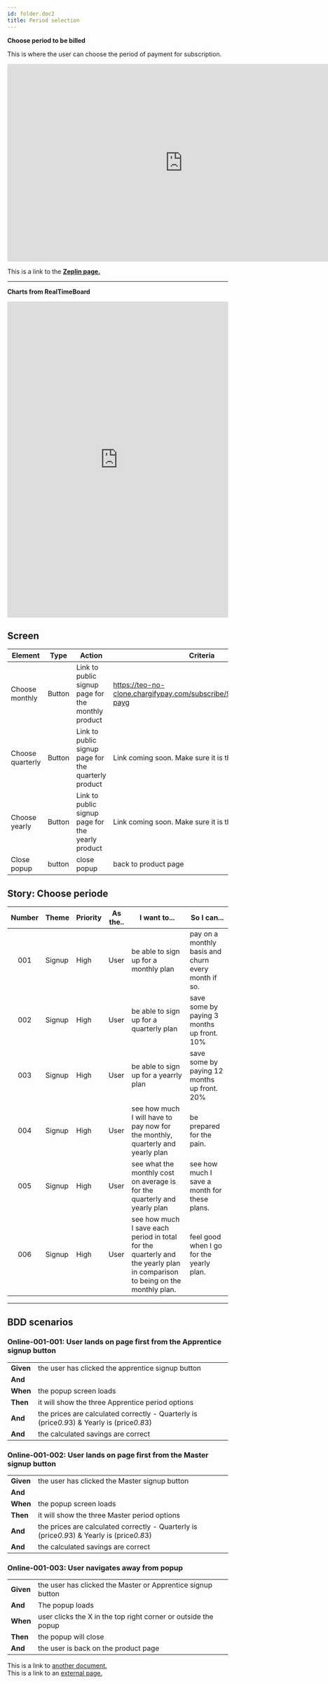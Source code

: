 ```yaml
---
id: folder.doc2
title: Period selection
---
```

**Choose period to be billed**

This is where the user can choose the period of payment for subscription. 

<iframe style="border: none;" width="800" height="450" src="https://www.figma.com/embed?embed_host=share&url=https%3A%2F%2Fwww.figma.com%2Ffile%2FTu5EQzChVPSCFZ1T7xsC0fw6%2Fsignup%3Fnode-id%3D294%253A3081" allowfullscreen></iframe>

This is a link to the **<a href="https://zpl.io/aMvPpRK" target="_blank">Zeplin page.</a>**

---

**Charts from RealTimeBoard**

<iframe width=100% height="720px" src="https://realtimeboard.com/app/embed/o9J_kzAKsVw=/?moveToWidget=3074457346179286569" frameborder="0" scrolling="no" allowfullscreen></iframe>



## Screen

| Element | Type | Action | Criteria |
| -------- | ---- | ------ | -------- |
| Choose monthly | Button | Link to public signup page for the monthly product | https://teo-no-clone.chargifypay.com/subscribe/9th2ctbmvyn8/no-payg |
| Choose quarterly | Button | Link to public signup page for the quarterly product | Link coming soon. Make sure it is the right market |
| Choose yearly | Button | Link to public signup page for the yearly product |Link coming soon. Make sure it is the right market |
| Close popup | button | close popup | back to product page |


## Story: Choose periode
| Number | Theme | Priority | As the.. | I want to... | So I can...|
| :----: | ----- | -------- | ------------- | ------------ | -----------|
| 001 | Signup | High | User | be able to sign up for a monthly plan | pay on a monthly basis and churn every month if so. |
| 002 | Signup | High | User | be able to sign up for a quarterly plan | save some by paying 3 months up front. 10% |
| 003 | Signup | High | User | be able to sign up for a yearrly plan | save some by paying 12 months up front. 20% |
| 004 | Signup | High | User | see how much I will have to pay now for the monthly, quarterly and yearly plan | be prepared for the pain. |
| 005 | Signup | High | User | see what the monthly cost on average is for the quarterly and yearly plan | see how much I save a month for these plans.|
| 006 | Signup | High | User | see how much I save each period in total for the quarterly and the yearly plan in comparison to being on the monthly plan. | feel good when I go for the yearly plan. |

---

## BDD scenarios

### Online-001-001: User lands on page first from the Apprentice signup button
| | |
| --- | --- |
| **Given** | the user has clicked the apprentice signup button |
| **And** | |
| **When** | the popup screen loads |
| **Then** | it will show the three Apprentice period options |
| **And** | the prices are calculated correctly - Quarterly is (price*0.9*3) & Yearly is (price*0.8*3) |
| **And** | the calculated savings are correct |

### Online-001-002: User lands on page first from the Master signup button
| | |
| --- | --- |
| **Given** | the user has clicked the Master signup button |
| **And** | 
| **When** | the popup screen loads |
| **Then** | it will show the three Master period options |
| **And** | the prices are calculated correctly - Quarterly is (price*0.9*3) & Yearly is (price*0.8*3) |
| **And** | the calculated savings are correct |

### Online-001-003: User navigates away from popup
| | |
| --- | --- |
| **Given** | the user has clicked the Master or Apprentice signup button |
| **And** | The popup loads
| **When** | user clicks the X in the top right corner or outside the popup |
| **Then** | the popup will close |
| **And** | the user is back on the product page |


This is a link to [another document.](doc3.md)  
This is a link to an [external page.](http://www.example.com)
